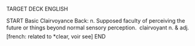 TARGET DECK
ENGLISH

START
Basic
Clairvoyance
Back: n. Supposed faculty of perceiving the future or things beyond normal sensory perception.  clairvoyant n. & adj. [french: related to *clear, voir see]
END
